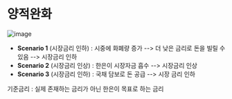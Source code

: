   # 양적완화
![image](https://github.com/juho-creator/Investing/assets/72856990/3d804f95-7420-4e90-ae93-fcfa16c2abcd)

- **Scenario 1** (시장금리 인하) : 시중에 화폐량 증가 --> 더 낮은 금리로 돈을 빌릴 수 있음 --> 시장금리 인하
- **Scenario 2** (시장금리 인상) : 한은이 시장자금 흡수 --> 시장금리 인상
- **Scenario 3** (시장금리 인하) : 국채 담보로 돈 공급 --> 시장 금리 인하


기준금리 : 실제 존재하는 금리가 아닌 한은이 목표로 하는 금리


  

